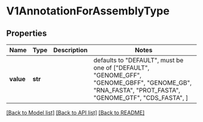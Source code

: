 # V1AnnotationForAssemblyType


## Properties
Name | Type | Description | Notes
------------ | ------------- | ------------- | -------------
**value** | **str** |  | defaults to "DEFAULT",  must be one of ["DEFAULT", "GENOME_GFF", "GENOME_GBFF", "GENOME_GB", "RNA_FASTA", "PROT_FASTA", "GENOME_GTF", "CDS_FASTA", ]

[[Back to Model list]](../README.md#documentation-for-models) [[Back to API list]](../README.md#documentation-for-api-endpoints) [[Back to README]](../README.md)



